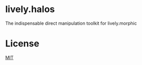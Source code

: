 # lively.halos

The indispensable direct manipulation toolkit for lively.morphic

# License

[MIT](LICENSE)
